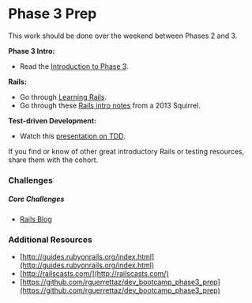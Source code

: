 # Phase 3 Prep
This work should be done over the weekend between Phases 2 and 3.

**Phase 3 Intro:**

- Read the [Introduction to Phase 3](../resources/intro-to-p3.md).

**Rails:**

- Go through [Learning Rails](./learning-rails.md).
- Go through these [Rails intro notes](https://github.com/dontmitch/intro_to_rails) from a 2013 Squirrel.

**Test-driven Development:**

- Watch this [presentation on TDD](http://www.youtube.com/watch?v=HhwElTL-mdI).

If you find or know of other great introductory Rails or testing resources, share them with the cohort.

### Challenges

##### Core Challenges

- [Rails Blog](https://github.com/fireflies-2014/rails-blog-challenge)

### Additional Resources

- [http://guides.rubyonrails.org/index.html](http://guides.rubyonrails.org/index.html)
- [http://railscasts.com/](http://railscasts.com/)
- [https://github.com/rguerrettaz/dev_bootcamp_phase3_prep](https://github.com/rguerrettaz/dev_bootcamp_phase3_prep)
